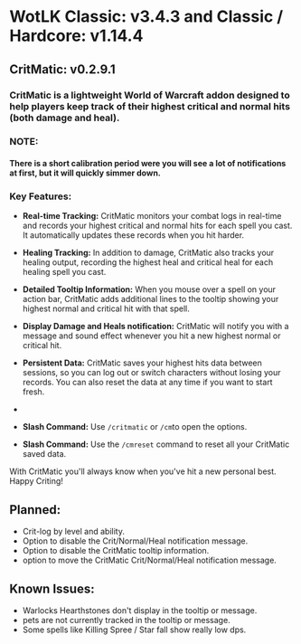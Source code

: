 # WotLK Classic: v3.4.3  and Classic / Hardcore: v1.14.4

## CritMatic: v0.2.9.1

### CritMatic is a lightweight World of Warcraft addon designed to help players keep track of their highest critical and normal hits (both damage and heal).

### NOTE:

#### There is a short calibration period were you will see a lot of notifications at first, but it will quickly simmer down.

### Key Features:

- **Real-time Tracking:** CritMatic monitors your combat logs in real-time and records your highest critical and normal
  hits for each spell you cast. It automatically updates these records when you hit harder.
- **Healing Tracking:** In addition to damage, CritMatic also tracks your healing output, recording the highest heal and
  critical heal for each healing spell you cast.

- **Detailed Tooltip Information:** When you mouse over a spell on your action bar, CritMatic adds additional lines to
  the tooltip showing your highest normal and critical hit with that spell.

- **Display Damage and Heals notification:** CritMatic will notify you with a message and sound effect whenever you hit
  a new highest
  normal or critical hit.

- **Persistent Data:** CritMatic saves your highest hits data between sessions, so you can log out or switch characters
  without losing your records. You can also reset the data at any time if you want to start fresh.
-
- **Slash Command:** Use  `/critmatic` or `/cm`to open the options.
- **Slash Command:** Use the `/cmreset` command to reset all your CritMatic saved data.

With CritMatic you'll always know when you've hit a new personal best. Happy Criting!

## Planned:

- Crit-log by level and ability.
- Option to disable the Crit/Normal/Heal notification message.
- Option to disable the CritMatic tooltip information.
- option to move the CritMatic Crit/Normal/Heal notification message.

## Known Issues:

- Warlocks Hearthstones don't display in the tooltip or message.
- pets are not currently tracked in the tooltip or message.
- Some spells like Killing Spree / Star fall show really low dps.




